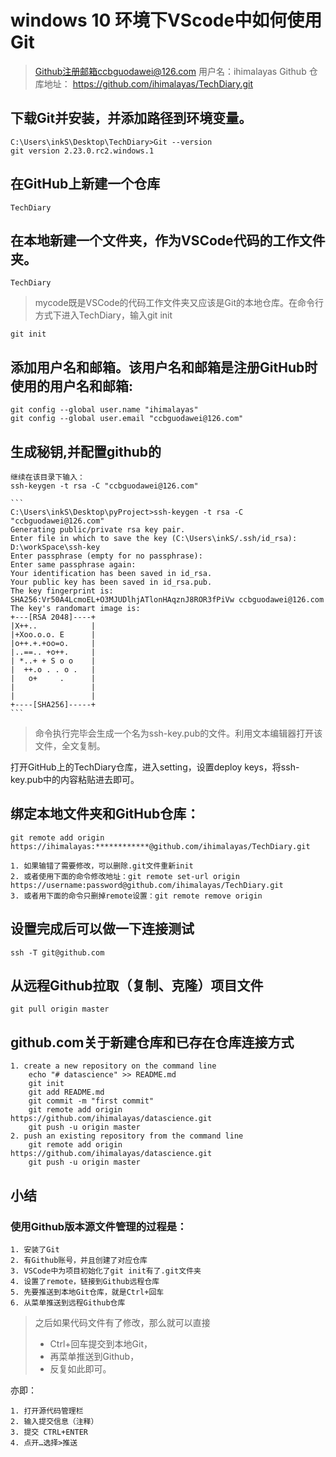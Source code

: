 # windows 10 环境下VScode中如何使用Git

> Github注册邮箱ccbguodawei@126.com
> 用户名：ihimalayas
> Github 仓库地址： https://github.com/ihimalayas/TechDiary.git

## 下载Git并安装，并添加路径到环境变量。

    C:\Users\inkS\Desktop\TechDiary>Git --version
    git version 2.23.0.rc2.windows.1

## 在GitHub上新建一个仓库

    TechDiary

## 在本地新建一个文件夹，作为VSCode代码的工作文件夹。

    TechDiary
> mycode既是VSCode的代码工作文件夹又应该是Git的本地仓库。在命令行方式下进入TechDiary，输入git init

    git init

## 添加用户名和邮箱。该用户名和邮箱是注册GitHub时使用的用户名和邮箱:

    git config --global user.name "ihimalayas"
    git config --global user.email "ccbguodawei@126.com"

## 生成秘钥,并配置github的

    继续在该目录下输入：
    ssh-keygen -t rsa -C "ccbguodawei@126.com"

    ```
    C:\Users\inkS\Desktop\pyProject>ssh-keygen -t rsa -C "ccbguodawei@126.com"
    Generating public/private rsa key pair.
    Enter file in which to save the key (C:\Users\inkS/.ssh/id_rsa): D:\workSpace\ssh-key
    Enter passphrase (empty for no passphrase):
    Enter same passphrase again:
    Your identification has been saved in id_rsa.
    Your public key has been saved in id_rsa.pub.
    The key fingerprint is:
    SHA256:Vr50A4LcmoEL+O3MJUDlhjATlonHAqznJ8ROR3fPiVw ccbguodawei@126.com
    The key's randomart image is:
    +---[RSA 2048]----+
    |X++..            |
    |+Xoo.o.o. E      |
    |o++.+.+oo=o.     |
    |..==.. +o++.     |
    | *..+ + S o o    |
    |  ++.o . . o .   |
    |   o+     .      |
    |                 |
    |                 |
    +----[SHA256]-----+
    ```

> 命令执行完毕会生成一个名为ssh-key.pub的文件。利用文本编辑器打开该文件，全文复制。

打开GitHub上的TechDiary仓库，进入setting，设置deploy keys，将ssh-key.pub中的内容粘贴进去即可。

## 绑定本地文件夹和GitHub仓库：

    git remote add origin https://ihimalayas:************@github.com/ihimalayas/TechDiary.git

    1. 如果输错了需要修改，可以删除.git文件重新init
    2. 或者使用下面的命令修改地址：git remote set-url origin https://username:password@github.com/ihimalayas/TechDiary.git
    3. 或者用下面的命令只删掉remote设置：git remote remove origin

## 设置完成后可以做一下连接测试

    ssh -T git@github.com

## 从远程Github拉取（复制、克隆）项目文件

    git pull origin master

## github.com关于新建仓库和已存在仓库连接方式

    1. create a new repository on the command line
        echo "# datascience" >> README.md
        git init
        git add README.md
        git commit -m "first commit"
        git remote add origin https://github.com/ihimalayas/datascience.git
        git push -u origin master
    2. push an existing repository from the command line
        git remote add origin https://github.com/ihimalayas/datascience.git
        git push -u origin master

## 小结

### 使用Github版本源文件管理的过程是：

    1. 安装了Git
    2. 有Github账号，并且创建了对应仓库
    3. VSCode中为项目初始化了git init有了.git文件夹
    4. 设置了remote，链接到Github远程仓库
    5. 先要推送到本地Git仓库，就是Ctrl+回车
    6. 从菜单推送到远程Github仓库

> 之后如果代码文件有了修改，那么就可以直接
>
> - Ctrl+回车提交到本地Git，
> - 再菜单推送到Github，
> - 反复如此即可。

亦即：

    1. 打开源代码管理栏
    2. 输入提交信息（注释）
    3. 提交 CTRL+ENTER
    4. 点开…选择>推送

